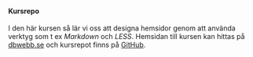 #### Kursrepo

I den här kursen så lär vi oss att designa hemsidor genom att använda verktyg som t ex _Markdown_ och _LESS_. Hemsidan till kursen kan hittas på [dbwebb.se](https://dbwebb.se/kurser/design-v2/) och kursrepot finns på [GitHub](https://github.com/dbwebb-se/design).
